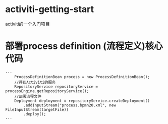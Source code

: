 # activiti-getting-start
activiti的一个入门项目

# 部署process definition (流程定义)核心代码

    ···
		ProcessDefinitionBean process = new ProcessDefinitionBean();
		//得到Activiti的服务
		RepositoryService repositoryService = processEngine.getRepositoryService();
		//部署流程文件
		Deployment deployment = repositoryService.createDeployment()
			.addInputStream("process.bpmn20.xml", new FileInputStream(targetFile))
			.deploy();
    ···